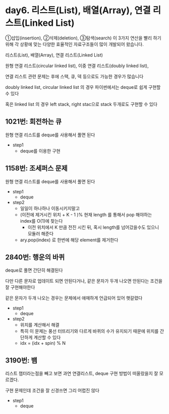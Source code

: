 # day6. 리스트(List), 배열(Array), 연결 리스트(Linked List)






①삽입(insertion), ②삭제(deletion), ③탐색(search) 이 3가지 연산을 빨리 하기 위해 각 상황에 맞는 다양한 효율적인 자료구조들이 많이 개발되어 왔습니다.

리스트(List), 배열(Array), 연결 리스트(Linked List)

원형 연결 리스트(circular linked list),
이중 연결 리스트(doubly linked list),

연결 리스트 관련 문제는 후에 스택, 큐, 덱 등으로도 가능한 경우가 많습니다


doubly linked list, circular linked list 의 경우
파이썬에서는 deque로 쉽게 구현할 수 있다

혹은 linked list 의 경우 left stack, right stac으로 stack 두개로도 구현할 수 있다



## 1021번: 회전하는 큐

원형 연결 리스트를 deque를 사용해서 풀면 된다

* step1
	- deque를 이용한 구현


## 1158번: 조세퍼스 문제

원형 연결 리스트를 deque를 사용해서 풀면 된다

* step1
	- deque
* step2
	- 일일이 하나하나 이동시키지말고
	- (이전에 제거시킨 위치 + K - 1 )% 현재 length 를 통해서 pop 해야하는 index를 O(1)에 찾는다
		+ 이전 위치에서 K 만큼 전진 시킨 뒤, 혹시 length를 넘어갔을수도 있으니 모듈러 해준다
	- ary.pop(index) 로 한번에 해당 element를 제거한다


## 2840번: 행운의 바퀴

deque로 풀면 간단히 해결된다

다만 다른 문자로 업데이트 되면 안된다거나, 같은 문자가 두개 나오면 안된다는 조건을 잘 구현해야한다

같은 문자가 두개 나오는 경우는 문제에서 애매하게 언급되어 있어 햇갈렸다

* step1
	- deque
* step2
	- 위치를 계산해서 해결
	- 특히 이 문제는 풍선 터뜨리기와 다르게 바퀴의 수가 유지되기 때문에 위치를 간단하게 계산할 수 있다
	- idx = (idx + spin) % N


## 3190번: 뱀

리스트 챕터라는점을 빼고 보면 과연 연결리스트, deque 구현 방법이 떠올랐을지 잘 모르겠다.

구현 문제인데 조건을 잘 신경쓰면 그리 어렵진 않다

* step1
	- deque








